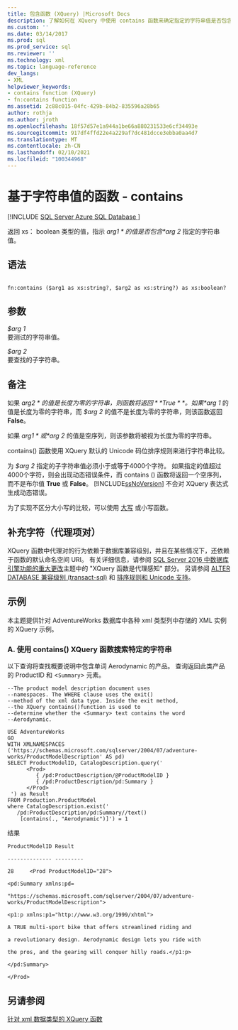 ```yaml
---
title: 包含函数 (XQuery) |Microsoft Docs
description: 了解如何在 XQuery 中使用 contains 函数来确定指定的字符串值是否包含指定的子字符串值。
ms.custom: ''
ms.date: 03/14/2017
ms.prod: sql
ms.prod_service: sql
ms.reviewer: ''
ms.technology: xml
ms.topic: language-reference
dev_langs:
- XML
helpviewer_keywords:
- contains function (XQuery)
- fn:contains function
ms.assetid: 2c88c015-04fc-429b-84b2-835596a28b65
author: rothja
ms.author: jroth
ms.openlocfilehash: 18f57d57e1a944a1be66a880231533e6cf34493e
ms.sourcegitcommit: 917df4ffd22e4a229af7dc481dcce3ebba0aa4d7
ms.translationtype: MT
ms.contentlocale: zh-CN
ms.lasthandoff: 02/10/2021
ms.locfileid: "100344968"
---
```

# <a name="functions-on-string-values---contains"></a>基于字符串值的函数 - contains
[!INCLUDE [SQL Server Azure SQL Database ](../includes/applies-to-version/sqlserver.md)]

  返回 xs： boolean 类型的值，指示 *$arg 1* 的值是否包含 *$arg 2* 指定的字符串值。  
  
## <a name="syntax"></a>语法  
  
```  
  
fn:contains ($arg1 as xs:string?, $arg2 as xs:string?) as xs:boolean?  
```  
  
## <a name="arguments"></a>参数  
 *$arg 1*  
 要测试的字符串值。  
  
 *$arg 2*  
 要查找的子字符串。  
  
## <a name="remarks"></a>备注  
 如果 *$arg 2* 的值是长度为零的字符串，则函数将返回 **True**。 如果 *$arg 1* 的值是长度为零的字符串，而 *$arg 2* 的值不是长度为零的字符串，则该函数返回 **False**。  
  
 如果 *$arg 1* 或 *$arg 2* 的值是空序列，则该参数将被视为长度为零的字符串。  
  
 contains() 函数使用 XQuery 默认的 Unicode 码位排序规则来进行字符串比较。  
  
 为 *$arg 2* 指定的子字符串值必须小于或等于4000个字符。 如果指定的值超过4000个字符，则会出现动态错误条件，而 contains () 函数将返回一个空序列，而不是布尔值 **True** 或 **False**。 [!INCLUDE[ssNoVersion](../includes/ssnoversion-md.md)] 不会对 XQuery 表达式生成动态错误。  
  
 为了实现不区分大小写的比较，可以使用 [大写](../xquery/functions-on-string-values-upper-case.md) 或小写函数。  
  
## <a name="supplementary-characters-surrogate-pairs"></a>补充字符（代理项对）  
 XQuery 函数中代理对的行为依赖于数据库兼容级别，并且在某些情况下，还依赖于函数的默认命名空间 URI。 有关详细信息，请参阅 [SQL Server 2016 中数据库引擎功能的重大更改](../database-engine/breaking-changes-to-database-engine-features-in-sql-server-2016.md)主题中的 "XQuery 函数是代理感知" 部分。 另请参阅 [ALTER DATABASE 兼容级别 &#40;transact-sql&#41;](../t-sql/statements/alter-database-transact-sql-compatibility-level.md) 和 [排序规则和 Unicode 支持](../relational-databases/collations/collation-and-unicode-support.md)。  
  
## <a name="examples"></a>示例  
 本主题提供针对 AdventureWorks 数据库中各种 xml 类型列中存储的 XML 实例的 XQuery 示例。  
  
### <a name="a-using-the-contains-xquery-function-to-search-for-a-specific-character-string"></a>A. 使用 contains() XQuery 函数搜索特定的字符串  
 以下查询将查找概要说明中包含单词 Aerodynamic 的产品。 查询返回此类产品的 ProductID 和 <`Summary`> 元素。  
  
```  
--The product model description document uses  
--namespaces. The WHERE clause uses the exit()  
--method of the xml data type. Inside the exit method,  
--the XQuery contains()function is used to  
--determine whether the <Summary> text contains the word  
--Aerodynamic.   
  
USE AdventureWorks  
GO  
WITH XMLNAMESPACES ('https://schemas.microsoft.com/sqlserver/2004/07/adventure-works/ProductModelDescription' AS pd)  
SELECT ProductModelID, CatalogDescription.query('  
      <Prod>  
         { /pd:ProductDescription/@ProductModelID }  
         { /pd:ProductDescription/pd:Summary }  
      </Prod>  
 ') as Result  
FROM Production.ProductModel  
where CatalogDescription.exist('  
   /pd:ProductDescription/pd:Summary//text()  
    [contains(., "Aerodynamic")]') = 1  
```  
  
 结果  
  
 `ProductModelID Result`  
  
 `-------------- ---------`  
  
 `28     <Prod ProductModelID="28">`  
  
 `<pd:Summary xmlns:pd=`  
  
 `"https://schemas.microsoft.com/sqlserver/2004/07/adventure-works/ProductModelDescription">`  
  
 `<p1:p xmlns:p1="http://www.w3.org/1999/xhtml">`  
  
 `A TRUE multi-sport bike that offers streamlined riding and`  
  
 `a revolutionary design. Aerodynamic design lets you ride with`  
  
 `the pros, and the gearing will conquer hilly roads.</p1:p>`  
  
 `</pd:Summary>`  
  
 `</Prod>`  
  
## <a name="see-also"></a>另请参阅  
 [针对 xml 数据类型的 XQuery 函数](../xquery/xquery-functions-against-the-xml-data-type.md)  
  
  
